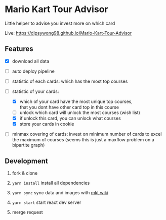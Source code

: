 # Mario Kart Tour Advisor

Little helper to advise you invest more on which card

Live: https://dipsywong98.github.io/Mario-Kart-Tour-Advisor

## Features

- [x] download all data

- [ ] auto deploy pipeline

- [ ] statistic of each cards: which has the most top courses

- [ ] statistic of your cards:
    - [x] which of your card have the most unique top courses,\
that you dont have other card top in this course
    - [ ] unlock which card will unlock the most courses (wish list)
    - [x] if unlock this card, you can unlock what courses
    - [x] store your cards in cookie

- [ ] minmax covering of cards: invest on minimum number of cards to excel the maximum of courses 
(seems this is just a maxflow problem on a bipartite graph)

## Development

1. fork & clone

1. `yarn install` install all dependencies

1. `yarn sync` sync data and images with [mkt wiki](https://www.mariowiki.com/Mario_Kart_Tour)

1. `yarn start` start react dev server

1. merge request
